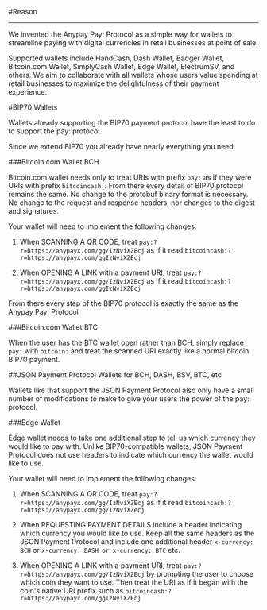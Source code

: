 #Reason

---

We invented the Anypay Pay: Protocol as a simple way for wallets to streamline paying with digital currencies in retail businesses at point of sale.

Supported wallets include HandCash, Dash Wallet, Badger Wallet, Bitcoin.com Wallet, SimplyCash Wallet, Edge Wallet, ElectrumSV, and others. We aim to collaborate with all wallets whose users value spending at retail businesses to maximize the delighfulness of their payment experience.

#BIP70 Wallets

Wallets already supporting the BIP70 payment protocol have the least to do to support the pay: protocol.

Since we extend BIP70 you already have nearly everything you need.

###Bitcoin.com Wallet BCH

Bitcoin.com wallet needs only to treat URIs with prefix `pay:` as if they were URIs with prefix `bitcoincash:`. From there every detail of BIP70 protocol remains the same. No change to the protobuf binary format is necessary. No change to the request and response headers, nor changes to the digest and signatures.

Your wallet will need to implement the following changes:

1. When SCANNING A QR CODE, treat `pay:?r=https://anypayx.com/gg/IzNviXZEcj` as if it read `bitcoincash:?r=https://anypayx.com/ggIzNviXZEcj`

2. When OPENING A LINK with a payment URI, treat `pay:?r=https://anypayx.com/gg/IzNviXZEcj` as if it read `bitcoincash:?r=https://anypayx.com/ggIzNviXZEcj`

From there every step of the BIP70 protocol is exactly the same as the Anypay Pay: Protocol

###Bitcoin.com Wallet BTC

When the user has the BTC wallet open rather than BCH, simply replace `pay:` with `bitcoin:` and treat the scanned URI exactly like a normal bitcoin BIP70 payment.

##JSON Payment Protocol Wallets for BCH, DASH, BSV, BTC, etc

Wallets like that support the JSON Payment Protocol also only have a small number of modifications to make to give your users the power of the pay: protocol.

###Edge Wallet

Edge wallet needs to take one additional step to tell us which currency they would like to pay with. Unlike BIP70-compatible wallets, JSON Payment Protocol does not use headers to indicate which currency the wallet would like to use.

Your wallet will need to implement the following changes:

1. When SCANNING A QR CODE, treat `pay:?r=https://anypayx.com/gg/IzNviXZEcj` as if it read `bitcoincash:?r=https://anypayx.com/gg/IzNviXZecj`

2. When REQUESTING PAYMENT DETAILS include a header indicating which currency you would like to use. Keep all the same headers as the JSON Payment Protocol and include one additional header `x-currency: BCH` or `x-currency: DASH or x-currency: BTC` etc.

3. When OPENING A LINK with a payment URI, treat `pay:?r=https://anypayx.com/gg/IzNviXZEcj` by prompting the user to choose which coin they want to use. Then treat the URI as if it began with the coin's native URI prefix such as `bitcoincash:?r=https://anypayx.com/ggIzNviXZEcj`
